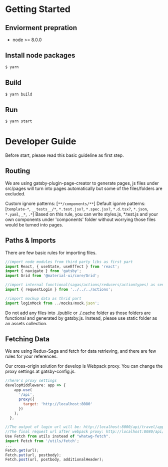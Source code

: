 # Getting Started

## Enviorment prepration
- node >= 8.0.0

## Install node packages
```sh
$ yarn
```

## Build
```sh
$ yarn build
```

## Run
```sh
$ yarn start
```

# Developer Guide

Before start, please read this basic guideline as first step.

## Routing
We are using gatsby-plugin-page-creator to generate pages, js files under src/pages will turn into pages automatically but some of the files/folders are excluded.

Custom ignore patterns: [`**/components/**`]
Default igonre patterns: [`template-*`, `__tests__/*`, `*.test.jsx?`, `*.spec.jsx?`, `*.d.tsx?`, `*.json`, `*.yaml`, `_*`, `.*`]
Based on this rule, you can write styles.js, *.test.js and your own components under 'components' folder without worrying those files would be turned into pages.


## Paths & Imports

There are few basic rules for importing files.

```js
//import node modules from third party libs as first part
import React, { useState, useEffect } from 'react';
import { navigate } from 'gatsby';
import Grid from '@material-ui/core/Grid';

//import internal functional(sagas/actions/reducers/actiontypes) as sencond part
import { requestLogin } from '../../../actions';

//import mockup data as thrid part
import loginMock from ../mocks/mock.json';
```
Do not add any files into ./public or ./.cache folder as those folders are functional and generated by gatsby.js. Instead, please use static folder as an assets collection.

## Fetching Data

We are using Redux-Saga and fetch for data retrieving, and there are few rules for your references.

Our cross-origin solution for develop is Webpack proxy. You can change the proxy settings at gatsby-config.js.
```js
//here's proxy settings
developMiddleware: app => {
    app.use(
      '/api',
      proxy({
        target: 'http://localhost:8080'
      })
    );
  },
```

```js
//The output of login url will be: http://localhost:8000/api/travel/applicant:search
//The final request url after webpack proxy: http://localhost:8080/api/travel/applicant:search
Use Fetch from utils instead of "whatwg-fetch".
import Fetch from '/utils/fetch';
...
Fetch.get(url);
Fetch.put(url, postbody);
Fetch.post(url, postbody, additionalHeader);
```
